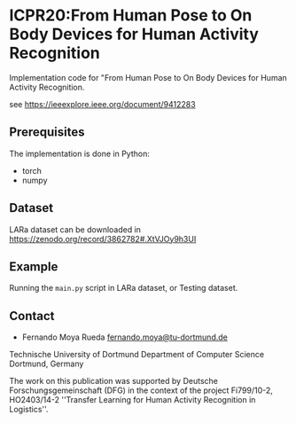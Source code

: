 # ICPR20:From Human Pose to On Body Devices for Human Activity Recognition
Implementation code for "From Human Pose to On Body Devices for Human Activity Recognition.

see https://ieeexplore.ieee.org/document/9412283

## Prerequisites
The implementation is done in Python:
- torch
- numpy

## Dataset

LARa dataset can be downloaded in https://zenodo.org/record/3862782#.XtVJOy9h3UI

## Example

Running the `main.py` script in LARa dataset, or Testing dataset.   

## Contact

  - Fernando Moya Rueda   fernando.moya@tu-dortmund.de
  
Technische University of Dortmund
Department of Computer Science
Dortmund, Germany
  
  
The work on this publication was supported by Deutsche Forschungsgemeinschaft (DFG) in the context of the project Fi799/10-2, HO2403/14-2 ''Transfer Learning for Human Activity Recognition in Logistics''.
